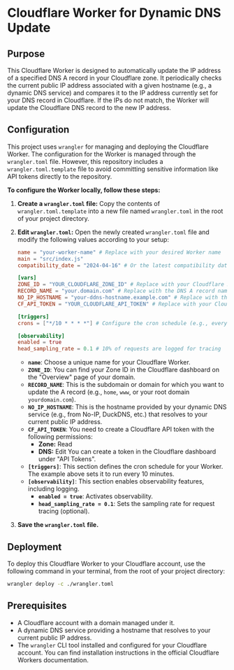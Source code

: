 # Cloudflare Worker for Dynamic DNS Update

## Purpose

This Cloudflare Worker is designed to automatically update the IP address of a specified DNS A record in your Cloudflare zone. It periodically checks the current public IP address associated with a given hostname (e.g., a dynamic DNS service) and compares it to the IP address currently set for your DNS record in Cloudflare. If the IPs do not match, the Worker will update the Cloudflare DNS record to the new IP address.

## Configuration

This project uses `wrangler` for managing and deploying the Cloudflare Worker. The configuration for the Worker is managed through the `wrangler.toml` file. However, this repository includes a `wrangler.toml.template` file to avoid committing sensitive information like API tokens directly to the repository.

**To configure the Worker locally, follow these steps:**

1.  **Create a `wrangler.toml` file:** Copy the contents of `wrangler.toml.template` into a new file named `wrangler.toml` in the root of your project directory.

2.  **Edit `wrangler.toml`:** Open the newly created `wrangler.toml` file and modify the following values according to your setup:

    ```toml
    name = "your-worker-name" # Replace with your desired Worker name
    main = "src/index.js"
    compatibility_date = "2024-04-16" # Or the latest compatibility date

    [vars]
    ZONE_ID = "YOUR_CLOUDFLARE_ZONE_ID" # Replace with your Cloudflare Zone ID
    RECORD_NAME = "your.domain.com" # Replace with the DNS A record name you want to update
    NO_IP_HOSTNAME = "your-ddns-hostname.example.com" # Replace with the hostname you are using for dynamic DNS
    CF_API_TOKEN = "YOUR_CLOUDFLARE_API_TOKEN" # Replace with your Cloudflare API token

    [triggers]
    crons = ["*/10 * * * *"] # Configure the cron schedule (e.g., every 10 minutes)

    [observability]
    enabled = true
    head_sampling_rate = 0.1 # 10% of requests are logged for tracing
    ```

    * **`name`**: Choose a unique name for your Cloudflare Worker.
    * **`ZONE_ID`**: You can find your Zone ID in the Cloudflare dashboard on the "Overview" page of your domain.
    * **`RECORD_NAME`**: This is the subdomain or domain for which you want to update the A record (e.g., `home`, `www`, or your root domain `yourdomain.com`).
    * **`NO_IP_HOSTNAME`**: This is the hostname provided by your dynamic DNS service (e.g., from No-IP, DuckDNS, etc.) that resolves to your current public IP address.
    * **`CF_API_TOKEN`**: You need to create a Cloudflare API token with the following permissions:
        * **Zone:** Read
        * **DNS:** Edit
        You can create a token in the Cloudflare dashboard under "API Tokens".
    * **`[triggers]`**: This section defines the cron schedule for your Worker. The example above sets it to run every 10 minutes.
    * **`[observability]`**: This section enables observability features, including logging.
        * **`enabled = true`**: Activates observability.
        * **`head_sampling_rate = 0.1`**: Sets the sampling rate for request tracing (optional).

3.  **Save the `wrangler.toml` file.**

## Deployment

To deploy this Cloudflare Worker to your Cloudflare account, use the following command in your terminal, from the root of your project directory:

```bash
wrangler deploy -c ./wrangler.toml
```

## Prerequisites

* A Cloudflare account with a domain managed under it.
* A dynamic DNS service providing a hostname that resolves to your current public IP address.
* The `wrangler` CLI tool installed and configured for your Cloudflare account. You can find installation instructions in the official Cloudflare Workers documentation.